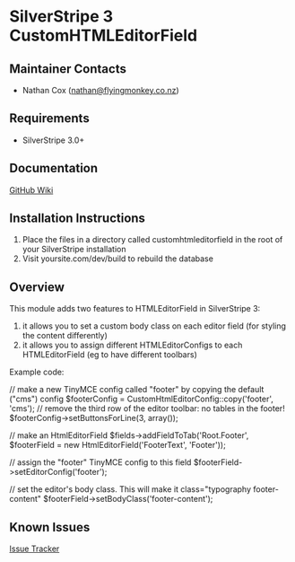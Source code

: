 SilverStripe 3 CustomHTMLEditorField
===================================

Maintainer Contacts
-------------------
*  Nathan Cox (<nathan@flyingmonkey.co.nz>)

Requirements
------------
* SilverStripe 3.0+

Documentation
-------------
[GitHub Wiki](https://github.com/nathancox/silverstripe-customhtmleditorfield/wiki)

Installation Instructions
-------------------------

1. Place the files in a directory called customhtmleditorfield in the root of your SilverStripe installation
2. Visit yoursite.com/dev/build to rebuild the database

Overview
--------------

This module adds two features to HTMLEditorField in SilverStripe 3:

1) it allows you to set a custom body class on each editor field (for styling the content differently)
2) it allows you to assign different HTMLEditorConfigs to each HTMLEditorField (eg to have different toolbars)


Example code:

// make a new TinyMCE config called "footer" by copying the default ("cms") config
$footerConfig = CustomHtmlEditorConfig::copy('footer', 'cms');
// remove the third row of the editor toolbar: no tables in the footer!
$footerConfig->setButtonsForLine(3, array());

// make an HtmlEditorField
$fields->addFieldToTab('Root.Footer', $footerField = new HtmlEditorField('FooterText', 'Footer'));

// assign the "footer" TinyMCE config to this field
$footerField->setEditorConfig('footer');

// set the editor's body class.  This will make it class="typography footer-content"
$footerField->setBodyClass('footer-content');




Known Issues
------------
[Issue Tracker](https://github.com/nathancox/silverstripe-customhtmleditorfield/issues)